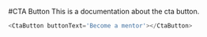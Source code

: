 #CTA Button
This is a documentation about the cta button.

```js
<CtaButton buttonText='Become a mentor'></CtaButton>
```